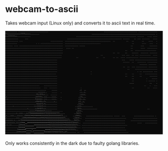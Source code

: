 # webcam-to-ascii
Takes webcam input (Linux only) and converts it to ascii text in real time.
<br />
<br />
![screenshot](./img.png)
<br />
<br />
Only works consistently in the dark due to faulty golang libraries.

